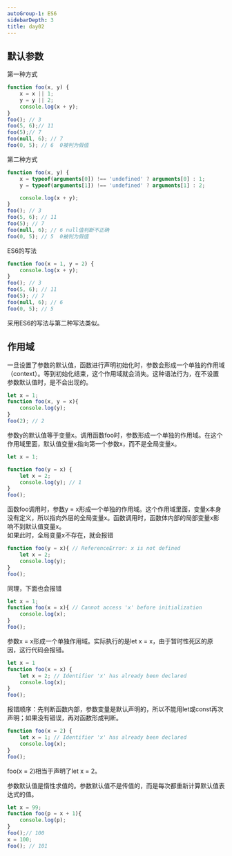 ```yaml
---
autoGroup-1: ES6
sidebarDepth: 3
title: day02
---
```


## 默认参数
第一种方式
```js
function foo(x, y) {
    x = x || 1;
    y = y || 2;
    console.log(x + y);
}
foo(); // 3
foo(5, 6);// 11
foo(5);// 7 
foo(null, 6); // 7
foo(0, 5); // 6  0被判为假值
```
第二种方式
```js
function foo(x, y) {
    x = typeof(arguments[0]) !== 'undefined' ? arguments[0] : 1;
    y = typeof(arguments[1]) !== 'undefined' ? arguments[1] : 2;

    console.log(x + y);
}
foo(); // 3
foo(5, 6); // 11
foo(5); // 7 
foo(null, 6); // 6 null值判断不正确
foo(0, 5); // 5  0被判为假值
```
ES6的写法
```js
function foo(x = 1, y = 2) {
    console.log(x + y);
}
foo(); // 3
foo(5, 6); // 11
foo(5); // 7 
foo(null, 6); // 6 
foo(0, 5); // 5  
```
采用ES6的写法与第二种写法类似。

## 作用域
一旦设置了参数的默认值，函数进行声明初始化时，参数会形成一个单独的作用域（context）。等到初始化结束，这个作用域就会消失。这种语法行为，在不设置参数默认值时，是不会出现的。
   
```js
let x = 1;
function foo(x, y = x){
    console.log(y);
}
foo(2); // 2
```
参数y的默认值等于变量x。调用函数foo时，参数形成一个单独的作用域。在这个作用域里面，默认值变量x指向第一个参数x，而不是全局变量x。

```js
let x = 1;

function foo(y = x) {
    let x = 2;
    console.log(y); // 1
}
foo();
```
函数foo调用时，参数y = x形成一个单独的作用域。这个作用域里面，变量x本身没有定义，所以指向外层的全局变量x。函数调用时，函数体内部的局部变量x影响不到默认值变量x。    
如果此时，全局变量x不存在，就会报错
```js
function foo(y = x){ // ReferenceError: x is not defined
    let x = 2;
    console.log(y);
}
foo(); 
```
同理，下面也会报错
```js
let x = 1;
function foo(x = x){ // Cannot access 'x' before initialization
    console.log(x);
}
foo();
```
参数x = x形成一个单独作用域。实际执行的是let x = x，由于暂时性死区的原因，这行代码会报错。
```js
let x = 1
function foo(x = x) {
    let x = 2; // Identifier 'x' has already been declared
    console.log(x);
}
foo();
```
报错顺序：先判断函数内部，参数变量是默认声明的，所以不能用let或const再次声明；如果没有错误，再对函数形成判断。
```js
function foo(x = 2) {
    let x = 1; // Identifier 'x' has already been declared
    console.log(x);
}
foo();
```
foo(x = 2)相当于声明了let x = 2。

参数默认值是惰性求值的。参数默认值不是传值的，而是每次都重新计算默认值表达式的值。
```js
let x = 99;
function foo(p = x + 1){
    console.log(p);
}
foo();// 100
x = 100;
foo(); // 101
```


